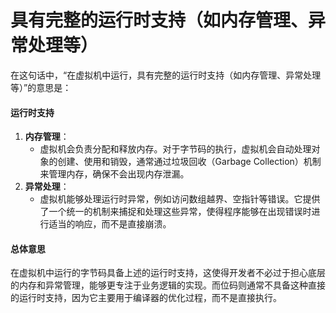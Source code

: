 # 具有完整的运行时支持（如内存管理、异常处理等）

在这句话中，“在虚拟机中运行，具有完整的运行时支持（如内存管理、异常处理等）”的意思是：

#### 运行时支持

1. **内存管理**：
   * 虚拟机会负责分配和释放内存。对于字节码的执行，虚拟机会自动处理对象的创建、使用和销毁，通常通过垃圾回收（Garbage Collection）机制来管理内存，确保不会出现内存泄漏。
2. **异常处理**：
   * 虚拟机能够处理运行时异常，例如访问数组越界、空指针等错误。它提供了一个统一的机制来捕捉和处理这些异常，使得程序能够在出现错误时进行适当的响应，而不是直接崩溃。

#### 总体意思

在虚拟机中运行的字节码具备上述的运行时支持，这使得开发者不必过于担心底层的内存和异常管理，能够更专注于业务逻辑的实现。而位码则通常不具备这种直接的运行时支持，因为它主要用于编译器的优化过程，而不是直接执行。
